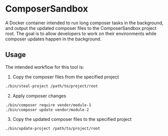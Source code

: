 # ComposerSandbox
A Docker container intended to run long composer tasks in the background, and output the updated composer files to the ComposerSandbox project root. The goal is to allow developers to work on their environments while composer updates happen in the background.

## Usage
The intended workflow for this tool is:
1. Copy the composer files from the specified project

```bash
./bin/steal-project /path/to/project/root
```

2. Apply composer changes

```bash
./bin/composer require vendor/module-1
./bin/composer update vendor/module-2
```

3. Copy the updated composer files to the specified project

```bash
./bin/update-project /path/to/project/root
```

